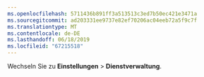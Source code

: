 ```yaml
---
ms.openlocfilehash: 5711436b891ff3a513513c3ed7b50ec421e3471a
ms.sourcegitcommit: ad203331ee9737e82ef70206ac04eeb72a5f9c7f
ms.translationtype: MT
ms.contentlocale: de-DE
ms.lasthandoff: 06/18/2019
ms.locfileid: "67215518"
---
```

Wechseln Sie zu **Einstellungen** > **Dienstverwaltung**.